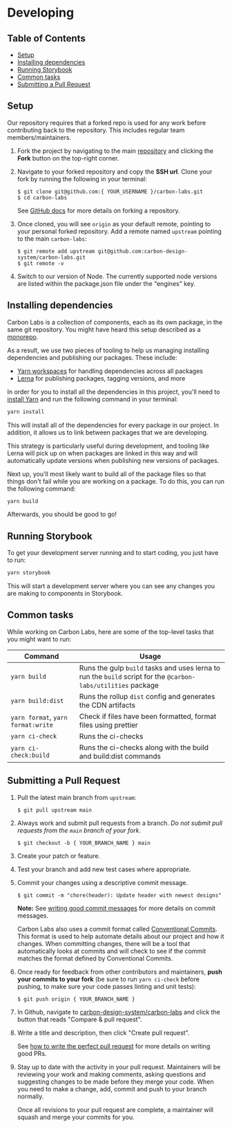 # Developing

<!-- prettier-ignore-start -->
<!-- START doctoc generated TOC please keep comment here to allow auto update -->
<!-- DON'T EDIT THIS SECTION, INSTEAD RE-RUN doctoc TO UPDATE -->
## Table of Contents

- [Setup](#setup)
- [Installing dependencies](#installing-dependencies)
- [Running Storybook](#running-storybook)
- [Common tasks](#common-tasks)
- [Submitting a Pull Request](#submitting-a-pull-request)

<!-- END doctoc generated TOC please keep comment here to allow auto update -->
<!-- prettier-ignore-end -->

## Setup

Our repository requires that a forked repo is used for any work before
contributing back to the repository. This includes regular team
members/maintainers.

1. Fork the project by navigating to the main
   [repository](https://github.com/carbon-design-system/carbon-labs) and
   clicking the **Fork** button on the top-right corner.

2. Navigate to your forked repository and copy the **SSH url**. Clone your fork
   by running the following in your terminal:

   ```
   $ git clone git@github.com:{ YOUR_USERNAME }/carbon-labs.git
   $ cd carbon-labs
   ```

   See [GitHub docs](https://help.github.com/articles/fork-a-repo/) for more
   details on forking a repository.

3. Once cloned, you will see `origin` as your default remote, pointing to your
   personal forked repository. Add a remote named `upstream` pointing to the
   main `carbon-labs`:

   ```
   $ git remote add upstream git@github.com:carbon-design-system/carbon-labs.git
   $ git remote -v
   ```

4. Switch to our version of Node. The currently supported node versions are
   listed within the package.json file under the "engines" key.

## Installing dependencies

Carbon Labs is a collection of components, each as its own package, in the same
git repository. You might have heard this setup described as a
[monorepo](https://en.wikipedia.org/wiki/Monorepo).

As a result, we use two pieces of tooling to help us managing installing
dependencies and publishing our packages. These include:

- [Yarn workspaces](https://yarnpkg.com/lang/en/docs/workspaces/) for handling
  dependencies across all packages
- [Lerna](https://lerna.js.org/) for publishing packages, tagging versions, and
  more

In order for you to install all the dependencies in this project, you'll need to
[install Yarn](https://yarnpkg.com/en/docs/install) and run the following
command in your terminal:

```bash
yarn install
```

This will install all of the dependencies for every package in our project. In
addition, it allows us to link between packages that we are developing.

This strategy is particularly useful during development, and tooling like Lerna
will pick up on when packages are linked in this way and will automatically
update versions when publishing new versions of packages.

Next up, you'll most likely want to build all of the package files so that
things don't fail while you are working on a package. To do this, you can run
the following command:

```bash
yarn build
```

Afterwards, you should be good to go!

## Running Storybook

To get your development server running and to start coding, you just have to
run:

```bash
yarn storybook
```

This will start a development server where you can see any changes you are
making to components in Storybook.

## Common tasks

While working on Carbon Labs, here are some of the top-level tasks that you
might want to run:

| Command                            | Usage                                                                                                         |
| ---------------------------------- | ------------------------------------------------------------------------------------------------------------- |
| `yarn build`                       | Runs the gulp `build` tasks and uses lerna to run the `build` script for the `@carbon-labs/utilities` package |
| `yarn build:dist`                  | Runs the rollup `dist` config and generates the CDN artifacts                                                 |
| `yarn format`, `yarn format:write` | Check if files have been formatted, format files using prettier                                               |
| `yarn ci-check`                    | Runs the ci-checks                                                                                            |
| `yarn ci-check:build`              | Runs the ci-checks along with the build and build:dist commands                                               |

## Submitting a Pull Request

1. Pull the latest main branch from `upstream`:

   ```
   $ git pull upstream main
   ```

2. Always work and submit pull requests from a branch. _Do not submit pull
   requests from the `main` branch of your fork_.

   ```
   $ git checkout -b { YOUR_BRANCH_NAME } main
   ```

3. Create your patch or feature.

4. Test your branch and add new test cases where appropriate.

5. Commit your changes using a descriptive commit message.

   ```
   $ git commit -m "chore(header): Update header with newest designs"
   ```

   **Note:** See
   [writing good commit messages](https://github.com/erlang/otp/wiki/Writing-good-commit-messages)
   for more details on commit messages.

   Carbon Labs also uses a commit format called
   [Conventional Commits](https://www.conventionalcommits.org). This format is
   used to help automate details about our project and how it changes. When
   committing changes, there will be a tool that automatically looks at commits
   and will check to see if the commit matches the format defined by
   Conventional Commits.

6. Once ready for feedback from other contributors and maintainers, **push your
   commits to your fork** (be sure to run `yarn ci-check` before pushing, to
   make sure your code passes linting and unit tests):

   ```
   $ git push origin { YOUR_BRANCH_NAME }
   ```

7. In Github, navigate to
   [carbon-design-system/carbon-labs](https://github.com/carbon-design-system/carbon-labs)
   and click the button that reads "Compare & pull request".

8. Write a title and description, then click "Create pull request".

   See
   [how to write the perfect pull request](https://github.com/blog/1943-how-to-write-the-perfect-pull-request)
   for more details on writing good PRs.

9. Stay up to date with the activity in your pull request. Maintainers will be
   reviewing your work and making comments, asking questions and suggesting
   changes to be made before they merge your code. When you need to make a
   change, add, commit and push to your branch normally.

   Once all revisions to your pull request are complete, a maintainer will
   squash and merge your commits for you.
